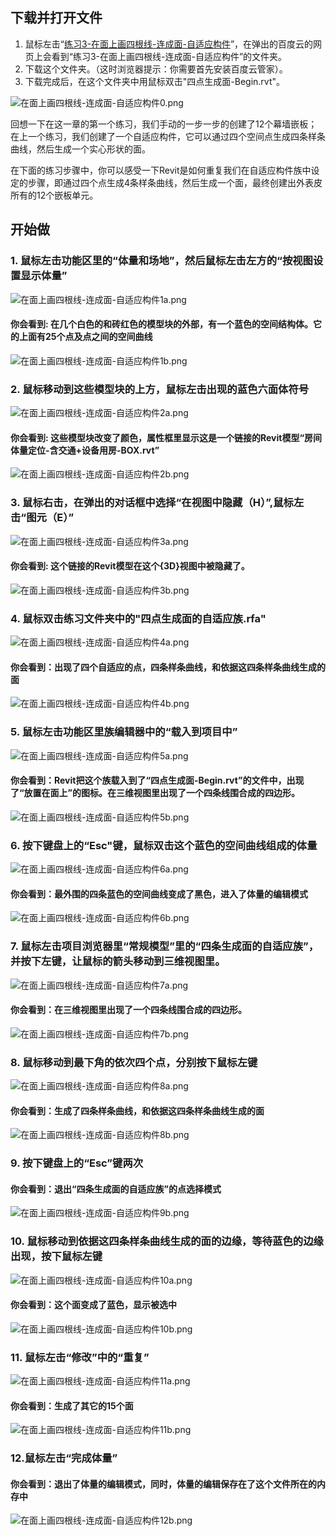 ## 下载并打开文件

1. 鼠标左击“[练习3-在面上画四根线-连成面-自适应构件](http://pan.baidu.com/s/1Pbbvo)”，在弹出的百度云的网页上会看到“练习3-在面上画四根线-连成面-自适应构件”的文件夹。
2. 下载这个文件夹。（这时浏览器提示：你需要首先安装百度云管家）。
3. 下载完成后，在这个文件夹中用鼠标双击"四点生成面-Begin.rvt"。

![在面上画四根线-连成面-自适应构件0.png](/images/在面上画四根线-连成面-自适应构件/在面上画四根线-连成面-自适应构件0.png)

回想一下在这一章的第一个练习，我们手动的一步一步的创建了12个幕墙嵌板；在上一个练习，我们创建了一个自适应构件，它可以通过四个空间点生成四条样条曲线，然后生成一个实心形状的面。

在下面的练习步骤中，你可以感受一下Revit是如何重复我们在自适应构件族中设定的步骤，即通过四个点生成4条样条曲线，然后生成一个面，最终创建出外表皮所有的12个嵌板单元。

## 开始做

### 1. 鼠标左击功能区里的“体量和场地”，然后鼠标左击左方的“按视图设置显示体量”

![在面上画四根线-连成面-自适应构件1a.png](/images/在面上画四根线-连成面-自适应构件/在面上画四根线-连成面-自适应构件1a.png)

#### 你会看到: 在几个白色的和砖红色的模型块的外部，有一个蓝色的空间结构体。它的上面有25个点及点之间的空间曲线

![在面上画四根线-连成面-自适应构件1b.png](/images/在面上画四根线-连成面-自适应构件/在面上画四根线-连成面-自适应构件1b.png)

### 2. 鼠标移动到这些模型块的上方，鼠标左击出现的蓝色六面体符号

![在面上画四根线-连成面-自适应构件2a.png](/images/在面上画四根线-连成面-自适应构件/在面上画四根线-连成面-自适应构件2a.png)

#### 你会看到: 这些模型块改变了颜色，属性框里显示这是一个链接的Revit模型“房间体量定位-含交通+设备用房-BOX.rvt”

![在面上画四根线-连成面-自适应构件2b.png](/images/在面上画四根线-连成面-自适应构件/在面上画四根线-连成面-自适应构件2b.png)

### 3. 鼠标右击，在弹出的对话框中选择“在视图中隐藏（H）”,鼠标左击“图元（E）”

![在面上画四根线-连成面-自适应构件3a.png](/images/在面上画四根线-连成面-自适应构件/在面上画四根线-连成面-自适应构件3a.png)

#### 你会看到: 这个链接的Revit模型在这个{3D}视图中被隐藏了。

![在面上画四根线-连成面-自适应构件3b.png](/images/在面上画四根线-连成面-自适应构件/在面上画四根线-连成面-自适应构件3b.png)

### 4. 鼠标双击练习文件夹中的"四点生成面的自适应族.rfa"

![在面上画四根线-连成面-自适应构件4a.png](/images/在面上画四根线-连成面-自适应构件/在面上画四根线-连成面-自适应构件4a.png)

#### 你会看到：出现了四个自适应的点，四条样条曲线，和依据这四条样条曲线生成的面

![在面上画四根线-连成面-自适应构件4b.png](/images/在面上画四根线-连成面-自适应构件/在面上画四根线-连成面-自适应构件4b.png)

### 5. 鼠标左击功能区里族编辑器中的“载入到项目中”

![在面上画四根线-连成面-自适应构件5a.png](/images/在面上画四根线-连成面-自适应构件/在面上画四根线-连成面-自适应构件5a.png)

#### 你会看到：Revit把这个族载入到了“四点生成面-Begin.rvt”的文件中，出现了“放置在面上”的图标。在三维视图里出现了一个四条线围合成的四边形。	

![在面上画四根线-连成面-自适应构件5b.png](/images/在面上画四根线-连成面-自适应构件/在面上画四根线-连成面-自适应构件5b.png)

### 6. 按下键盘上的“Esc"键，鼠标双击这个蓝色的空间曲线组成的体量

![在面上画四根线-连成面-自适应构件6a.png](/images/在面上画四根线-连成面-自适应构件/在面上画四根线-连成面-自适应构件6a.png)

#### 你会看到：最外围的四条蓝色的空间曲线变成了黑色，进入了体量的编辑模式

![在面上画四根线-连成面-自适应构件6b.png](/images/在面上画四根线-连成面-自适应构件/在面上画四根线-连成面-自适应构件6b.png)

### 7. 鼠标左击项目浏览器里“常规模型”里的“四条生成面的自适应族”，并按下左键，让鼠标的箭头移动到三维视图里。

![在面上画四根线-连成面-自适应构件7a.png](/images/在面上画四根线-连成面-自适应构件/在面上画四根线-连成面-自适应构件7a.png)

#### 你会看到：在三维视图里出现了一个四条线围合成的四边形。

![在面上画四根线-连成面-自适应构件7b.png](/images/在面上画四根线-连成面-自适应构件/在面上画四根线-连成面-自适应构件7b.png)

### 8. 鼠标移动到最下角的依次四个点，分别按下鼠标左键

![在面上画四根线-连成面-自适应构件8a.png](/images/在面上画四根线-连成面-自适应构件/在面上画四根线-连成面-自适应构件8a.png)

#### 你会看到：生成了四条样条曲线，和依据这四条样条曲线生成的面

![在面上画四根线-连成面-自适应构件8b.png](/images/在面上画四根线-连成面-自适应构件/在面上画四根线-连成面-自适应构件8b.png)

### 9. 按下键盘上的“Esc”键两次

#### 你会看到：退出“四条生成面的自适应族”的点选择模式

![在面上画四根线-连成面-自适应构件9b.png](/images/在面上画四根线-连成面-自适应构件/在面上画四根线-连成面-自适应构件9b.png)

### 10. 鼠标移动到依据这四条样条曲线生成的面的边缘，等待蓝色的边缘出现，按下鼠标左键

![在面上画四根线-连成面-自适应构件10a.png](/images/在面上画四根线-连成面-自适应构件/在面上画四根线-连成面-自适应构件10a.png)

#### 你会看到：这个面变成了蓝色，显示被选中

![在面上画四根线-连成面-自适应构件10b.png](/images/在面上画四根线-连成面-自适应构件/在面上画四根线-连成面-自适应构件10b.png)

### 11. 鼠标左击“修改”中的“重复”

![在面上画四根线-连成面-自适应构件11a.png](/images/在面上画四根线-连成面-自适应构件/在面上画四根线-连成面-自适应构件11a.png)

#### 你会看到：生成了其它的15个面

![在面上画四根线-连成面-自适应构件11b.png](/images/在面上画四根线-连成面-自适应构件/在面上画四根线-连成面-自适应构件11b.png)

### 12.鼠标左击“完成体量”

#### 你会看到：退出了体量的编辑模式，同时，体量的编辑保存在了这个文件所在的内存中

![在面上画四根线-连成面-自适应构件12b.png](/images/在面上画四根线-连成面-自适应构件/在面上画四根线-连成面-自适应构件12b.png)


